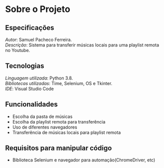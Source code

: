 # Sobre o Projeto

## Especificações
*Autor*: Samuel Pacheco Ferreira.    
*Descrição*: Sistema para transferir músicas locais para uma playlist remota no Youtube.  

## Tecnologias
*Linguagem utilizada*: Python 3.8.  
*Bibliotecas utilizadas*: Time, Selenium, OS e Tkinter.  
*IDE*: Visual Studio Code

## Funcionalidades
* Escolha da pasta de músicas
* Escolha da playlist remota para transferência
* Uso de diferentes navegadores
* Transferência de músicas locais para playlist remota

## Requisitos para manipular código
* Biblioteca Selenium e navegador para automação(ChromeDriver, etc)


